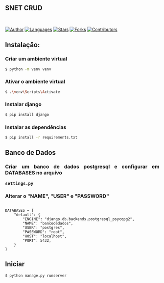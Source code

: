 ## SNET CRUD

<br />

[![Author](https://img.shields.io/badge/author-lukassousaf-1E90FF?style=flat-square)](https://github.com/lukassousaf)
[![Languages](https://img.shields.io/github/languages/count/lukassousaf/snet-project?color=%231E90FF&style=flat-square)](#)
[![Stars](https://img.shields.io/github/stars/lukassousaf/snet-project?color=1E90FF&style=flat-square)](https://github.com/lukassousaf/login-page/snet-project)
[![Forks](https://img.shields.io/github/forks/lukassousaf/snet-project?color=%231E90FF&style=flat-square)](https://github.com/lukassousaf/snet-project/network/members)
[![Contributors](https://img.shields.io/github/contributors/lukassousaf/snet-project?color=1E90FF&style=flat-square)](https://github.com/lukassousaf/snet-project/graphs/contributors)

## Instalação:

<h3 align="justify">Criar um ambiente virtual</h3>

```bash
$ python -m venv venv
```

<h3 align="justify">Ativar o ambiente virtual</h3>

```bash
$ .\venv\Scripts\Activate
```

<h3 align="justify">Instalar django</h3>

```bash
$ pip install django
```

<h3 align="justify">Instalar as dependências</h3>

```bash
$ pip install -r requirements.txt
```

## Banco de Dados

<h3 align="justify">Criar um banco de dados postgresql e configurar em DATABASES no arquivo

**`settings.py`** </h3>

<h3 align="justify">Alterar o "NAME", "USER" e "PASSWORD" </h3>

```

DATABASES = {
    "default": {
        "ENGINE": "django.db.backends.postgresql_psycopg2",
        "NAME": "bancodedados",
        "USER": "postgres",
        "PASSWORD": "root",
        "HOST": "localhost",
        "PORT": 5432,
    }
}
```

## Iniciar

```bash
$ python manage.py runserver
```
